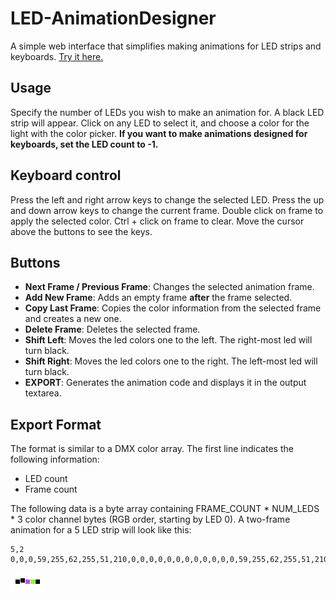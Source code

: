 # LED-AnimationDesigner
A simple web interface that simplifies making animations for LED strips and keyboards.
[Try it here.](https://nicolasdeory.github.io/LED-AnimationDesigner/)

## Usage
Specify the number of LEDs you wish to make an animation for. A black LED strip will appear.
Click on any LED to select it, and choose a color for the light with the color picker.
**If you want to make animations designed for keyboards, set the LED count to -1.**

## Keyboard control
Press the left and right arrow keys to change the selected LED.
Press the up and down arrow keys to change the current frame.
Double click on frame to apply the selected color.
Ctrl + click on frame to clear.
Move the cursor above the buttons to see the keys.

## Buttons
- **Next Frame / Previous Frame**: Changes the selected animation frame.
- **Add New Frame**: Adds an empty frame **after** the frame selected.
- **Copy Last Frame**: Copies the color information from the selected frame and creates a new one.
- **Delete Frame**: Deletes the selected frame.
- **Shift Left**: Moves the led colors one to the left. The right-most led will turn black.
- **Shift Right**: Moves the led colors one to the right. The left-most led will turn black.
- **EXPORT**: Generates the animation code and displays it in the output textarea.

## Export Format
The format is similar to a DMX color array.
The first line indicates the following information:
- LED count
- Frame count

The following data is a byte array containing FRAME_COUNT * NUM_LEDS * 3 color channel bytes (RGB order, starting by LED 0).
A two-frame animation for a 5 LED strip will look like this:
```
5,2
0,0,0,59,255,62,255,51,210,0,0,0,0,0,0,0,0,0,0,0,0,59,255,62,255,51,210,0,0,0
```
![](readme/demo-anim.gif)

